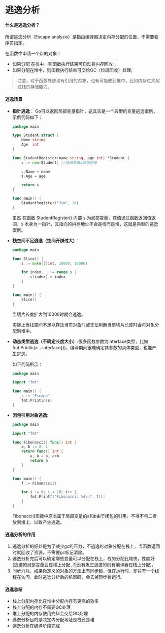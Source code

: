 # 逃逸分析

#### 什么是逃逸分析？

所谓逃逸分析（Escape analysis）是指由编译器决定内存分配的位置，不需要程序员指定。

在函数中申请一个新的对象：

- 如果分配 在栈中，则函数执行结束可自动将内存回收；
- 如果分配在堆中，则函数执行结束可交给GC（垃圾回收）处理;

> 注意，对于函数外部没有引用的对象，也有可能放到堆中，比如内存过大超过栈的存储能力。

#### 逃逸场景

- **指针逃逸**： Go可以返回局部变量指针，这其实是一个典型的变量逃逸案例，示例代码如下：

  ```go
  package main
  
  type Student struct {
      Name string
      Age  int
  }
  
  func StudentRegister(name string, age int) *Student {
      s := new(Student) //局部变量s逃逸到堆
  
      s.Name = name
      s.Age = age
  
      return s
  }
  
  func main() {
      StudentRegister("Jim", 18)
  }
  ```

  虽然 在函数 StudentRegister() 内部 s 为局部变量，其值通过函数返回值返回，s 本身为一指针，其指向的内存地址不会是栈而是堆，这就是典型的逃逸案例。

- **栈空间不足逃逸（空间开辟过大）**：

  ```go
  package main
  
  func Slice() {
      s := make([]int, 10000, 10000)
  
      for index, _ := range s {
          s[index] = index
      }
  }
  
  func main() {
      Slice()
  }
  ```

  当切片长度扩大到10000时就会逃逸。

  实际上当栈空间不足以存放当前对象时或无法判断当前切片长度时会将对象分配到堆中。

- **动态类型逃逸（不确定长度大小）**:很多函数参数为interface类型，比如fmt.Println(a …interface{})，编译期间很难确定其参数的具体类型，也能产生逃逸。

  如下代码所示：

  ```go
  package main
  
  import "fmt"
  
  func main() {
      s := "Escape"
      fmt.Println(s)
  }
  ```

- **闭包引用对象逃逸**: 

  ```go
  package main
  
  import "fmt"
  
  func Fibonacci() func() int {
      a, b := 0, 1
      return func() int {
          a, b = b, a+b
          return a
      }
  }
  
  func main() {
      f := Fibonacci()
  
      for i := 0; i < 10; i++ {
          fmt.Printf("Fibonacci: %d\n", f())
      }
  }
  ```

  Fibonacci()函数中原本属于局部变量的a和b由于闭包的引用，不得不将二者放到堆上，以致产生逃逸。

#### 逃逸分析的作用

1. 逃逸分析的好处是为了减少gc的压力，不逃逸的对象分配在栈上，当函数返回时就回收了资源，不需要gc标记清除。
2. 逃逸分析完后可以确定哪些变量可以分配在栈上，栈的分配比堆快，性能好(逃逸的局部变量会在堆上分配 ,而没有发生逃逸的则有编译器在栈上分配)。
3. 同步消除，如果你定义的对象的方法上有同步锁，但在运行时，却只有一个线程在访问，此时逃逸分析后的机器码，会去掉同步锁运行。

#### 逃逸总结

- 栈上分配内存比在堆中分配内存有更高的效率
- 栈上分配的内存不需要GC处理
- 堆上分配的内存使用完毕会交给GC处理
- 逃逸分析目的是决定内分配地址是栈还是堆
- 逃逸分析在编译阶段完成